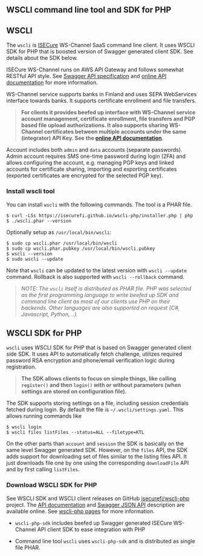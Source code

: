 ## WSCLI command line tool and SDK for PHP

## WSCLI

The `wscli` is [ISECure](https://www.isecure.fi) WS-Channel SaaS
command line client. It uses WSCLI SDK for PHP that is boosted version
of Swagger generated client SDK. See details about the SDK below.

ISECure WS-Channel runs on AWS API Gateway and follows somewhat
RESTful API style. See
[Swagger API specification](https://github.com/isecurefi/wsapi-v2)
and [online API documentation](https://isecure.fi/wsapi_v2/index.html)
for more information.

WS-Channel service supports banks in Finland and uses SEPA WebServices
interface towards banks. It supports certificate enrollment and file
transfers.

> **For clients it provides beefed up interface with WS-Channel
> service account management, certificate enrollment, file transfers
> and PGP based file upload authorizations. It also supports sharing
> WS-Channel certificates between multiple accounts under the same
> (integrator) API Key. See the
> [online API documentation](https://isecure.fi/wsapi_v2/index.html).**

Account includes both `admin` and `data` accounts (separate
passwords). Admin account requires SMS one-time password during login
(2FA) and allows configuring the account, e.g. managing PGP keys and
linked accounts for certificate sharing, importing and exporting
certificates (exported certificates are encrypted for the selected PGP
key).

### Install wscli tool

You can install `wscli` with the following commands. The tool is a
PHAR file.

```shell
$ curl -LSs https://isecurefi.github.io/wscli-php/installer.php | php
$ ./wscli.phar --version
```

Optionally setup as `/usr/local/bin/wscli`:

```shell
$ sudo cp wscli.phar /usr/local/bin/wscli
$ sudo cp wscli.phar.pubkey /usr/local/bin/wscli.pubkey
$ wscli --version
$ sudo wscli --update
```

Note that `wscli` can be updated to the latest version with `wscli
--update` command. Rollback is also supported with `wscli --rollback`
command.

> *NOTE: The `wscli` itself is distributed as PHAR file. PHP was selected
> as the first programming language to write beefed up SDK and command
> line client as most of our clients use PHP on their backends. Other
> languages are also supported on request (C#, Javascript, Python, ..).*

## WSCLI SDK for PHP

`wscli` uses WSCLI SDK for PHP that is based on Swagger generated
client side SDK. It uses API to automatically fetch challenge,
utilizes required password RSA encryption and phone/email verification
logic during registration.

> **The SDK allows clients to focus on simple things, like calling
> `register()` and then `login()` with or without parameters (when
> settings are stored on configuration file).**

The SDK supports storing settings on a file, including session
credentials fetched during login. By default the file is
`~/.wscli/settings.yaml`. This allows running commands like

```
$ wscli login
$ wscli files listFiles --status=ALL --filetype=KTL
```

On the other parts than `account` and `session` the SDK is basically
on the same level Swagger generated SDK. However, on the `files` API,
the SDK adds support for downloading set of files similar to the
listing files API. It just downloads file one by one using the
corresponding `downloadFile` API and by first calling `listFiles`.

### Download WSCLI SDK for PHP

See WSCLI SDK and WSCLI client releases on GitHub
[isecurefi/wscli-php](https://github.com/isecurefi/wscli-php) project.
The [API documentation](https://isecure.fi/wsapi_v2/index.html) and
[Swagger JSON API](https://isecure.fi/wsapi_v2.json) description are
available online. See
[wscli-php pages](https://isecurefi.github.io/wscli-php/) for more
information.

- `wscli-php-sdk` includes beefed up Swagger generated ISECure
WS-Channel API client SDK to ease integration with PHP

- Command line tool `wscli` uses `wscli-php-sdk` and is distributed as
single file PHAR.

